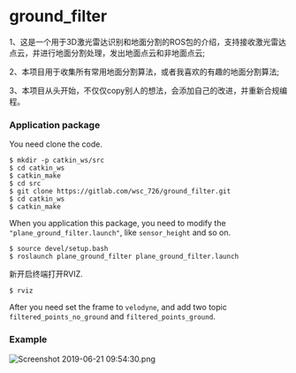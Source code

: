 # ground_filter

1、这是一个用于3D激光雷达识别和地面分割的ROS包的介绍，支持接收激光雷达点云，并进行地面分割处理，发出地面点云和非地面点云;  

2、本项目用于收集所有常用地面分割算法，或者我喜欢的有趣的地面分割算法;  

3、本项目从头开始，不仅仅copy别人的想法，会添加自己的改进，并重新合规编程。<br>

### Application package

You need clone the code.
```
$ mkdir -p catkin_ws/src
$ cd catkin_ws
$ catkin_make
$ cd src
$ git clone https://gitlab.com/wsc_726/ground_filter.git
$ cd catkin_ws
$ catkin_make
```
When you application this package, you need to modify the `"plane_ground_filter.launch"`, like `sensor_height` and so on.

```
$ source devel/setup.bash
$ roslaunch plane_ground_filter plane_ground_filter.launch
```
新开启终端打开RVIZ.
```
$ rviz
```
After you need set the frame to `velodyne`, and add two topic `filtered_points_no_ground` and `filtered_points_ground`.

### Example
![Screenshot 2019-06-21 09:54:30.png](https://i.loli.net/2019/06/21/5d0c391ee7a4e87595.png)

